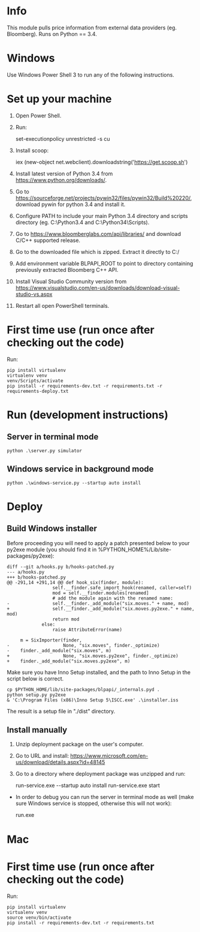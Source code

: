 # Info

This module pulls price information from external data providers (eg. Bloomberg).
Runs on Python == 3.4.

# Windows

Use Windows Power Shell 3 to run any of the following instructions.

# Set up your machine

1. Open Power Shell.
2. Run:

    set-executionpolicy unrestricted -s cu

3. Install scoop:

    iex (new-object net.webclient).downloadstring('https://get.scoop.sh')

4. Install latest version of Python 3.4 from https://www.python.org/downloads/.
5. Go to https://sourceforge.net/projects/pywin32/files/pywin32/Build%20220/,
download pywin for python 3.4 and install it.
6. Configure PATH to include your main Python 3.4 directory and scripts
directory (eg. C:\Python3.4 and C:\Python34\Scripts).
7. Go to https://www.bloomberglabs.com/api/libraries/ and download C/C++ supported
release.
8. Go to the downloaded file which is zipped. Extract it directly to C:/
9. Add environment variable BLPAPI_ROOT to point to directory containing previously
extracted Bloomberg C++ API.
10. Install Visual Studio Community version from
https://www.visualstudio.com/en-us/downloads/download-visual-studio-vs.aspx
11. Restart all open PowerShell terminals.

# First time use (run once after checking out the code)

Run:

    pip install virtualenv
    virtualenv venv
    venv/Scripts/activate
    pip install -r requirements-dev.txt -r requirements.txt -r requirements-deploy.txt

# Run (development instructions)

## Server in terminal mode

    python .\server.py simulator

## Windows service in background mode

    python .\windows-service.py --startup auto install

# Deploy

## Build Windows installer

Before proceeding you will need to apply a patch presented below to
your py2exe module (you should find it in %PYTHON_HOME%/Lib/site-packages/py2exe):

    diff --git a/hooks.py b/hooks-patched.py
    --- a/hooks.py
    +++ b/hooks-patched.py
    @@ -291,14 +291,14 @@ def hook_six(finder, module):
                     self.__finder.safe_import_hook(renamed, caller=self)
                     mod = self.__finder.modules[renamed]
                     # add the module again with the renamed name:
    -                self.__finder._add_module("six.moves." + name, mod)
    +                self.__finder._add_module("six.moves.py2exe." + name, mod)
                     return mod
                 else:
                     raise AttributeError(name)
     
         m = SixImporter(finder,
    -                    None, "six.moves", finder._optimize)
    -    finder._add_module("six.moves", m)
    +                    None, "six.moves.py2exe", finder._optimize)
    +    finder._add_module("six.moves.py2exe", m)

Make sure you have Inno Setup installed, and the path to Inno Setup
in the script below is correct.

    cp $PYTHON_HOME/lib/site-packages/blpapi/_internals.pyd .
    python setup.py py2exe
    & 'C:\Program Files (x86)\Inno Setup 5\ISCC.exe' .\installer.iss

The result is a setup file in "./dist" directory.

## Install manually

1. Unzip deployment package on the user's computer.
2. Go to URL and install: https://www.microsoft.com/en-us/download/details.aspx?id=48145
3. Go to a directory where deployment package was unzipped and run:

    run-service.exe --startup auto install
    run-service.exe start

* In order to debug you can run the server in terminal mode as well (make sure Windows
service is stopped, otherwise this will not work):

    run.exe

# Mac

# First time use (run once after checking out the code)

Run:

    pip install virtualenv
    virtualenv venv
    source venv/bin/activate
    pip install -r requirements-dev.txt -r requirements.txt
